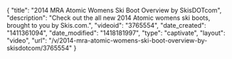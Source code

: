 {
    "title": "2014 MRA Atomic Womens Ski Boot Overview by SkisDOTcom",
    "description": "Check out the all new 2014 Atomic womens ski boots, brought to you by Skis.com.",
    "videoid": "3765554",
    "date_created": "1411361094",
    "date_modified": "1418181997",
    "type": "captivate",
    "layout": "video",
    "url": "\/v\/2014-mra-atomic-womens-ski-boot-overview-by-skisdotcom\/3765554"
}